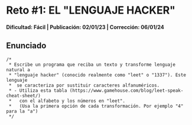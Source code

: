 # Reto #1: EL "LENGUAJE HACKER"
#### Dificultad: Fácil | Publicación: 02/01/23 | Corrección: 06/01/24

## Enunciado

```
/*
 * Escribe un programa que reciba un texto y transforme lenguaje natural a
 * "lenguaje hacker" (conocido realmente como "leet" o "1337"). Este lenguaje
 *  se caracteriza por sustituir caracteres alfanuméricos.
 * - Utiliza esta tabla (https://www.gamehouse.com/blog/leet-speak-cheat-sheet/) 
 *   con el alfabeto y los números en "leet".
 *   (Usa la primera opción de cada transformación. Por ejemplo "4" para la "a")
 */
```